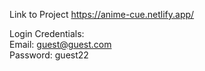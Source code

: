 Link to Project https://anime-cue.netlify.app/

Login Credentials:    
Email: guest@guest.com     
Password: guest22
